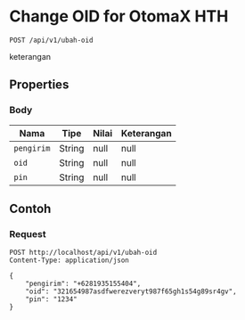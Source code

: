 # Change OID for OtomaX HTH
```http
POST /api/v1/ubah-oid
```
keterangan
## Properties
### Body
Nama | Tipe | Nilai | Keterangan
--- | --- | --- | ---
<code>pengirim</code> | String | null | null
<code>oid</code> | String | null | null
<code>pin</code> | String | null | null
## Contoh
### Request
```http
POST http://localhost/api/v1/ubah-oid
Content-Type: application/json

{
    "pengirim": "+6281935155404",
    "oid": "321654987asdfwerezveryt987f65gh1s54g89sr4gv",
    "pin": "1234"
}


```
